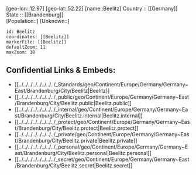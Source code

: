 ﻿---
location: [52.22,12.97] 
mapzoom: [7,12] 
mapmarker: city 
type: City
tags:
- geo/City


SpocWebEntityId: 29067
isDeleted: false
confidential: public

---
[geo-lon::12.97] 
[geo-lat::52.22] 
[name::Beelitz] 
Country :: [[Germany]]  
State :: [[Brandenburg]]  
[Population::] 
[Unknown::] 


```leaflet
id: Beelitz
coordinates: [[Beelitz]] 
markerFile: [[Beelitz]] 
defaultZoom: 11 
maxZoom: 18
```


## Confidential Links & Embeds: 
- [[../../../../../../../../_Standards/geo/Continent/Europe/Germany/Germany~East/Brandenburg/City/Beelitz|Beelitz]] 
- [[../../../../../../../../_public/geo/Continent/Europe/Germany/Germany~East/Brandenburg/City/Beelitz.public|Beelitz.public]] 
- [[../../../../../../../../_internal/geo/Continent/Europe/Germany/Germany~East/Brandenburg/City/Beelitz.internal|Beelitz.internal]] 
- [[../../../../../../../../_protect/geo/Continent/Europe/Germany/Germany~East/Brandenburg/City/Beelitz.protect|Beelitz.protect]] 
- [[../../../../../../../../_private/geo/Continent/Europe/Germany/Germany~East/Brandenburg/City/Beelitz.private|Beelitz.private]] 
- [[../../../../../../../../_personal/geo/Continent/Europe/Germany/Germany~East/Brandenburg/City/Beelitz.personal|Beelitz.personal]] 
- [[../../../../../../../../_secret/geo/Continent/Europe/Germany/Germany~East/Brandenburg/City/Beelitz.secret|Beelitz.secret]] 
